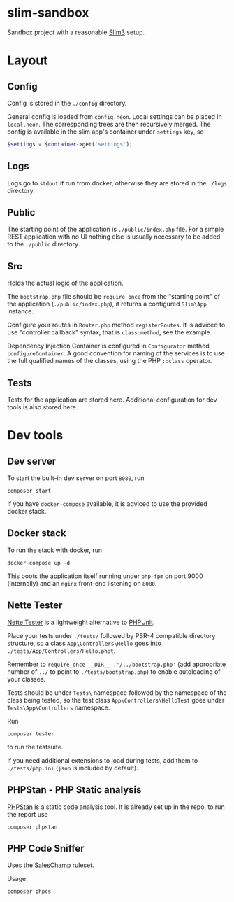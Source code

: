 # slim-sandbox

Sandbox project with a reasonable [Slim3](https://www.slimframework.com/) setup.

# Layout

## Config

Config is stored in the `./config` directory.

General config is loaded from `config.neon`.  Local settings can be placed in `local.neon`.  The corresponding trees are then recursively merged.  The config is available in the slim app's container under `settings` key, so

``` php
$settings = $container->get('settings');
```

## Logs

Logs go to `stdout` if run from docker, otherwise they are stored in the `./logs` directory.

## Public

The starting point of the application is `./public/index.php` file.  For a simple REST application with no UI nothing else is usually necessary to be added to the `./public` directory.

## Src

Holds the actual logic of the application.

The `bootstrap.php` file should be `require_once` from the "starting point" of the application (`./public/index.php`), it returns a configured `Slim\App` instance.

Configure your routes in `Router.php` method `registerRoutes`.  It is adviced to use "controller callback" syntax, that is `class:method`, see the example.

Dependency Injection Container is configured in `Configurator` method `configureContainer`.  A good convention for naming of the services is to use the full qualified names of the classes, using the PHP `::class` operator.

## Tests

Tests for the application are stored here.  Additional configuration for dev tools is also stored here.

# Dev tools

## Dev server

To start the built-in dev server on port `8080`, run

    composer start

If you have `docker-compose` available, it is adviced to use the provided docker stack.

## Docker stack

To run the stack with docker, run

    docker-compose up -d

This boots the application itself running under `php-fpm` on port 9000 (internally) and an `nginx` front-end listening on `8080`.

## Nette Tester

[Nette Tester](https://github.com/nette/tester/) is a lightweight alternative to [PHPUnit](https://phpunit.de/).

Place your tests under `./tests/` followed by PSR-4 compatible directory structure, so a class `App\Controllers\Hello` goes into `./tests/App/Controllers/Hello.phpt`.

Remember to `require_once __DIR__ .'/../bootstrap.php'` (add appropriate number of `../` to point to `./tests/bootstrap.php`) to enable autoloading of your classes.

Tests should be under `Tests\` namespace followed by the namespace of the class being tested, so the test class `App\Controllers\HelloTest` goes under `Tests\App\Controllers` namespace.

Run

    composer tester

to run the testsuite.

If you need additional extensions to load during tests, add them to `./tests/php.ini` (`json` is included by default).

## PHPStan - PHP Static analysis

[PHPStan](https://github.com/phpstan/phpstan) is a static code analysis tool.  It is already set up in the repo, to run the report use

    composer phpstan

## PHP Code Sniffer

Uses the [SalesChamp](https://github.com/SalesChamp/codesniffer-ruleset) ruleset.

Usage:

    composer phpcs
